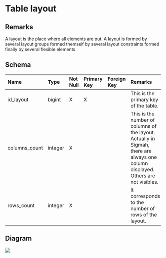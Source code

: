 # Table layout #
## Remarks ##
A layout is the place where all elements are put. A layout is formed by several layout groups formed themself by several layout constraints formed finally by several flexible elements.

## Schema ##
| **Name** | **Type** | **Not Null** | **Primary Key** | **Foreign Key** | **Remarks** |
|:---------|:---------|:-------------|:----------------|:----------------|:------------|
| id\_layout | bigint   | X            | X               |                 | This is the primary key of the table. |
| columns\_count | integer  | X            |                 |                 | This is the number of columns of the layout. Actually in Sigmah, there are always one column displayed. Others are not visibles. |
| rows\_count | integer  | X            |                 |                 | It corresponds to the number of rows of the layout. |

## Diagram ##
<img src='http://www.sigmah.org/svg_load.php?file=http://sigma-h.googlecode.com/svn/wiki/diagrams/layout.svg' />
